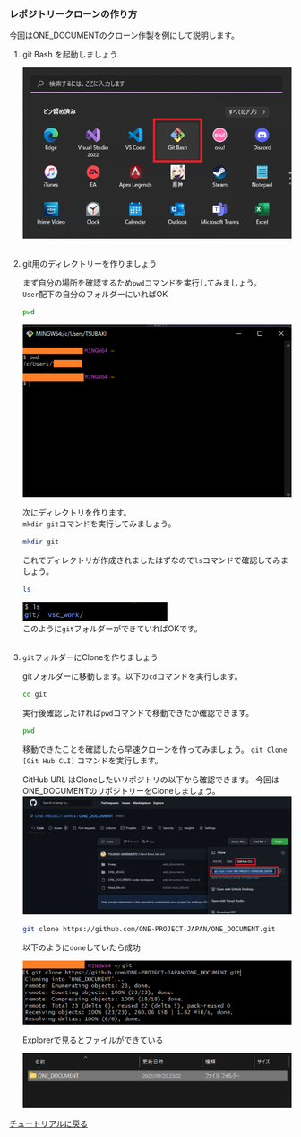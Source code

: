 ### レポジトリークローンの作り方

今回はONE_DOCUMENTのクローン作製を例にして説明します。

1. git Bash を起動しましょう
   
   ![hoge](/Image/execute_git_bash.png) <br><br>

 
2. git用のディレクトリーを作りましょう
   
   まず自分の場所を確認するため`pwd`コマンドを実行してみましょう。<br>
   `User`配下の自分のフォルダーにいればOK
   ```bash
   pwd 
   ```

   ![hobe](/Image/Git_Pwd.png)

   次にディレクトリを作ります。<br>
   `mkdir git`コマンドを実行してみましょう。
   ```bash
   mkdir git
   ```
   これでディレクトリが作成されましたはずなので`ls`コマンドで確認してみましょう。
   ```bash
   ls
   ```
   ![hoge](/Image/git_ll_png.png)<br>
   このように`git`フォルダーができていればOKです。<br><br>

3. `git`フォルダーにCloneを作りましょう
   
   gitフォルダーに移動します。以下の`cd`コマンドを実行します。
   ```bash
   cd git
   ```
   
   実行後確認したければ`pwd`コマンドで移動できたか確認できます。
   ```bash
   pwd
   ```

   移動できたことを確認したら早速クローンを作ってみましょう。
   `git Clone [Git Hub CLI]` コマンドを実行します。


   GitHub URL はCloneしたいリポジトリの以下から確認できます。
   今回はONE_DOCUMENTのリポジトリーをCloneしましょう。
   ![hoge](/Image/git_hub_cli.png)
   ```bash
   git clone https://github.com/ONE-PROJECT-JAPAN/ONE_DOCUMENT.git
   ```
   以下のように`done`していたら成功

   ![hoge](/Image/git_clone.png)

   Explorerで見るとファイルができている
   
   ![hoge](/Image/git_clone_Check.png)


[チュートリアルに戻る](/Read_Me.md#チュートリアル)